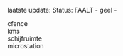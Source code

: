 laatste update: 
Status: FAALT - geel - 
<div class="service R">cfence</div><div class="service Y">kms</div><div class="service R">schijfruimte</div><div class="service R">microstation</div>